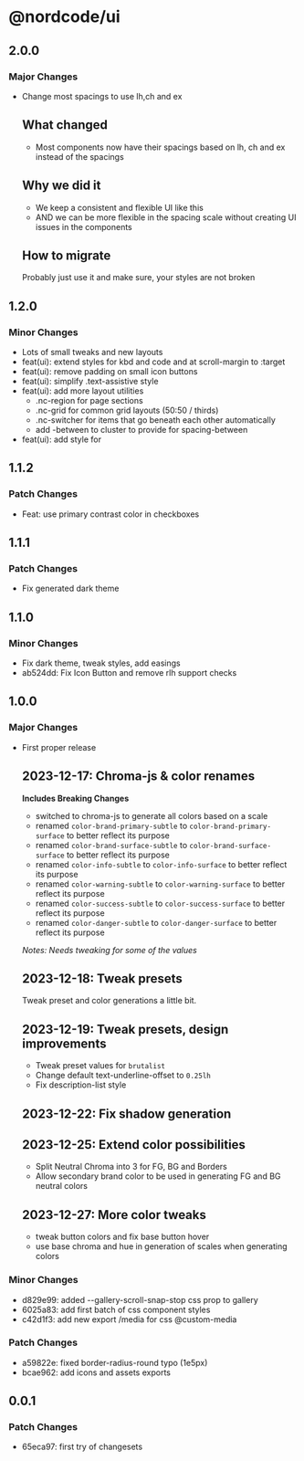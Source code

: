 # @nordcode/ui

## 2.0.0

### Major Changes

-   Change most spacings to use lh,ch and ex

    ## What changed

    -   Most components now have their spacings based on lh, ch and ex instead of the spacings

    ## Why we did it

    -   We keep a consistent and flexible UI like this
    -   AND we can be more flexible in the spacing scale without creating UI issues in the components

    ## How to migrate

    Probably just use it and make sure, your styles are not broken

## 1.2.0

### Minor Changes

-   Lots of small tweaks and new layouts
-   feat(ui): extend styles for kbd and code and at scroll-margin to :target
-   feat(ui): remove padding on small icon buttons
-   feat(ui): simplify .text-assistive style
-   feat(ui): add more layout utilities
    -   .nc-region for page sections
    -   .nc-grid for common grid layouts (50:50 / thirds)
    -   .nc-switcher for items that go beneath each other automatically
    -   add -between to cluster to provide for spacing-between
-   feat(ui): add style for <del>

## 1.1.2

### Patch Changes

-   Feat: use primary contrast color in checkboxes

## 1.1.1

### Patch Changes

-   Fix generated dark theme

## 1.1.0

### Minor Changes

-   Fix dark theme, tweak styles, add easings
-   ab524dd: Fix Icon Button and remove rlh support checks

## 1.0.0

### Major Changes

-   First proper release

    ## 2023-12-17: Chroma-js & color renames

    **Includes Breaking Changes**

    -   switched to chroma-js to generate all colors based on a scale
    -   renamed `color-brand-primary-subtle` to `color-brand-primary-surface` to better reflect its
        purpose
    -   renamed `color-brand-surface-subtle` to `color-brand-surface-surface` to better reflect its
        purpose
    -   renamed `color-info-subtle` to `color-info-surface` to better reflect its purpose
    -   renamed `color-warning-subtle` to `color-warning-surface` to better reflect its purpose
    -   renamed `color-success-subtle` to `color-success-surface` to better reflect its purpose
    -   renamed `color-danger-subtle` to `color-danger-surface` to better reflect its purpose

    _Notes: Needs tweaking for some of the values_

    ## 2023-12-18: Tweak presets

    Tweak preset and color generations a little bit.

    ## 2023-12-19: Tweak presets, design improvements

    -   Tweak preset values for `brutalist`
    -   Change default text-underline-offset to `0.25lh`
    -   Fix description-list style

    ## 2023-12-22: Fix shadow generation

    ## 2023-12-25: Extend color possibilities

    -   Split Neutral Chroma into 3 for FG, BG and Borders
    -   Allow secondary brand color to be used in generating FG and BG neutral colors

    ## 2023-12-27: More color tweaks

    -   tweak button colors and fix base button hover
    -   use base chroma and hue in generation of scales when generating colors

### Minor Changes

-   d829e99: added --gallery-scroll-snap-stop css prop to gallery
-   6025a83: add first batch of css component styles
-   c42d1f3: add new export /media for css @custom-media

### Patch Changes

-   a59822e: fixed border-radius-round typo (1e5px)
-   bcae962: add icons and assets exports

## 0.0.1

### Patch Changes

-   65eca97: first try of changesets
